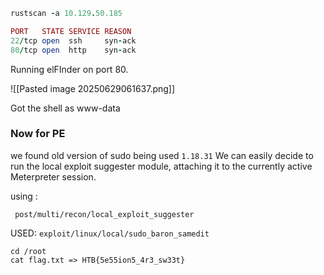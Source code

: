 ```rb
rustscan -a 10.129.50.185 

PORT   STATE SERVICE REASON
22/tcp open  ssh     syn-ack
80/tcp open  http    syn-ack

```

Running elFInder on port 80.

![[Pasted image 20250629061637.png]]

Got the shell as www-data


### Now for PE
we found old version of sudo being used `1.18.31`
We can easily decide to run the local exploit suggester module, attaching it to the currently active Meterpreter session.

using : 
```shell-session
 post/multi/recon/local_exploit_suggester   
```



USED: `exploit/linux/local/sudo_baron_samedit`

```
cd /root
cat flag.txt => HTB{5e55ion5_4r3_sw33t}
```


